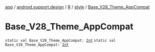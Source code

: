 [app](../../../index.md) / [android.support.design](../../index.md) / [R](../index.md) / [style](index.md) / [Base_V28_Theme_AppCompat](./-base_-v28_-theme_-app-compat.md)

# Base_V28_Theme_AppCompat

`static val Base_V28_Theme_AppCompat: `[`Int`](https://kotlinlang.org/api/latest/jvm/stdlib/kotlin/-int/index.html)
`static val Base_V28_Theme_AppCompat: `[`Int`](https://kotlinlang.org/api/latest/jvm/stdlib/kotlin/-int/index.html)